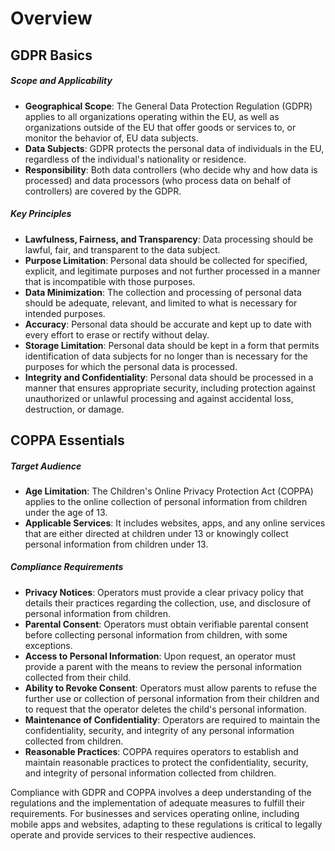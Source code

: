 # Overview

## GDPR Basics

##### Scope and Applicability

- **Geographical Scope**: The General Data Protection Regulation (GDPR) applies to all organizations operating within the EU, as well as organizations outside of the EU that offer goods or services to, or monitor the behavior of, EU data subjects.
- **Data Subjects**: GDPR protects the personal data of individuals in the EU, regardless of the individual's nationality or residence.
- **Responsibility**: Both data controllers (who decide why and how data is processed) and data processors (who process data on behalf of controllers) are covered by the GDPR.

##### Key Principles

- **Lawfulness, Fairness, and Transparency**: Data processing should be lawful, fair, and transparent to the data subject.
- **Purpose Limitation**: Personal data should be collected for specified, explicit, and legitimate purposes and not further processed in a manner that is incompatible with those purposes.
- **Data Minimization**: The collection and processing of personal data should be adequate, relevant, and limited to what is necessary for intended purposes.
- **Accuracy**: Personal data should be accurate and kept up to date with every effort to erase or rectify without delay.
- **Storage Limitation**: Personal data should be kept in a form that permits identification of data subjects for no longer than is necessary for the purposes for which the personal data is processed.
- **Integrity and Confidentiality**: Personal data should be processed in a manner that ensures appropriate security, including protection against unauthorized or unlawful processing and against accidental loss, destruction, or damage.

## COPPA Essentials

##### Target Audience

- **Age Limitation**: The Children's Online Privacy Protection Act (COPPA) applies to the online collection of personal information from children under the age of 13.
- **Applicable Services**: It includes websites, apps, and any online services that are either directed at children under 13 or knowingly collect personal information from children under 13.

##### Compliance Requirements

- **Privacy Notices**: Operators must provide a clear privacy policy that details their practices regarding the collection, use, and disclosure of personal information from children.
- **Parental Consent**: Operators must obtain verifiable parental consent before collecting personal information from children, with some exceptions.
- **Access to Personal Information**: Upon request, an operator must provide a parent with the means to review the personal information collected from their child.
- **Ability to Revoke Consent**: Operators must allow parents to refuse the further use or collection of personal information from their children and to request that the operator deletes the child's personal information.
- **Maintenance of Confidentiality**: Operators are required to maintain the confidentiality, security, and integrity of any personal information collected from children.
- **Reasonable Practices**: COPPA requires operators to establish and maintain reasonable practices to protect the confidentiality, security, and integrity of personal information collected from children.

Compliance with GDPR and COPPA involves a deep understanding of the regulations and the implementation of adequate measures to fulfill their requirements. For businesses and services operating online, including mobile apps and websites, adapting to these regulations is critical to legally operate and provide services to their respective audiences.
